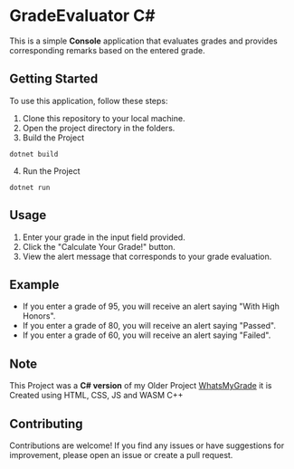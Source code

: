 # GradeEvaluator C#

This is a simple **Console** application that evaluates grades and provides corresponding remarks based on the entered grade.

## Getting Started

To use this application, follow these steps:

1. Clone this repository to your local machine.
2. Open the project directory in the folders.
3. Build the Project
```batch
dotnet build
```

4. Run the Project
```batch
dotnet run
```

## Usage

1. Enter your grade in the input field provided.
2. Click the "Calculate Your Grade!" button.
3. View the alert message that corresponds to your grade evaluation.

## Example

- If you enter a grade of 95, you will receive an alert saying "With High Honors".
- If you enter a grade of 80, you will receive an alert saying "Passed".
- If you enter a grade of 60, you will receive an alert saying "Failed".

## Note
This Project was a **C# version** of my Older Project [WhatsMyGrade](https://github.com/IzanamiiDevv/WhatsMyGrade) it is Created using HTML, CSS, JS and WASM C++

## Contributing

Contributions are welcome! If you find any issues or have suggestions for improvement, please open an issue or create a pull request.